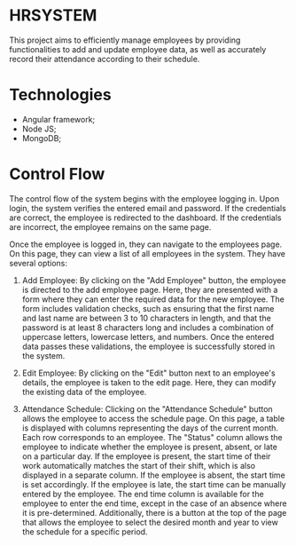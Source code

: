 # HRSYSTEM
This project aims to efficiently manage employees by providing functionalities to add and update employee data, as well as accurately record their attendance according to their schedule.

# Technologies
- Angular framework;
- Node JS;
- MongoDB;

# Control Flow
The control flow of the system begins with the employee logging in. Upon login, the system verifies the entered email and password. If the credentials are correct, the employee is redirected to the dashboard. If the credentials are incorrect, the employee remains on the same page.

Once the employee is logged in, they can navigate to the employees page. On this page, they can view a list of all employees in the system. They have several options:

1. Add Employee: By clicking on the "Add Employee" button, the employee is directed to the add employee page. Here, they are presented with a form where they can enter the required data for the new employee. The form includes validation checks, such as ensuring that the first name and last name are between 3 to 10 characters in length, and that the password is at least 8 characters long and includes a combination of uppercase letters, lowercase letters, and numbers. Once the entered data passes these validations, the employee is successfully stored in the system.

1. Edit Employee: By clicking on the "Edit" button next to an employee's details, the employee is taken to the edit page. Here, they can modify the existing data of the employee.

1. Attendance Schedule: Clicking on the "Attendance Schedule" button allows the employee to access the schedule page. On this page, a table is displayed with columns representing the days of the current month. Each row corresponds to an employee. The "Status" column allows the employee to indicate whether the employee is present, absent, or late on a particular day. If the employee is present, the start time of their work automatically matches the start of their shift, which is also displayed in a separate column. If the employee is absent, the start time is set accordingly. If the employee is late, the start time can be manually entered by the employee. The end time column is available for the employee to enter the end time, except in the case of an absence where it is pre-determined. Additionally, there is a button at the top of the page that allows the employee to select the desired month and year to view the schedule for a specific period.
